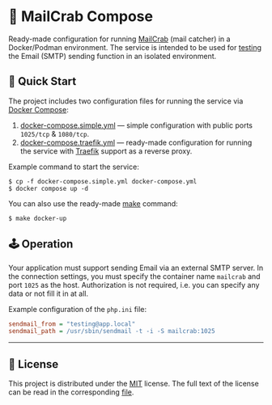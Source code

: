 🦀 MailCrab Compose
===

Ready-made configuration for running [MailCrab](https://github.com/tweedegolf/mailcrab) (mail catcher)
in a Docker/Podman environment.
The service is intended to be used for <u>testing</u> the Email (SMTP) sending function in an isolated environment.

## 🚀 Quick Start

The project includes two configuration files for running the service via [Docker Compose](https://docs.docker.com/compose/):

1. [docker-compose.simple.yml](docker-compose.simple.yml) — simple configuration with public ports `1025/tcp` & `1080/tcp`.
1. [docker-compose.traefik.yml](docker-compose.traefik.yml) — ready-made configuration for running the service with [Traefik](https://doc.traefik.io/traefik/) support as a reverse proxy.

Example command to start the service:

```shell
$ cp -f docker-compose.simple.yml docker-compose.yml
$ docker compose up -d
```

You can also use the ready-made [make](Makefile) command:

```shell
$ make docker-up
```

## 🕹️ Operation

Your application must support sending Email via an external SMTP server.
In the connection settings, you must specify the container name `mailcrab` and port `1025` as the host.
Authorization is not required, i.e. you can specify any data or not fill it in at all.

Example configuration of the `php.ini` file:

```ini
sendmail_from = "testing@app.local"
sendmail_path = /usr/sbin/sendmail -t -i -S mailcrab:1025
```

---

## 📜 License

This project is distributed under the [MIT](https://en.wikipedia.org/wiki/MIT_License) license.
The full text of the license can be read in the corresponding [file](LICENSE).
